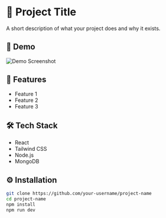 # 🚀 Project Title

A short description of what your project does and why it exists.

## 📸 Demo

![Demo Screenshot](./screenshot.png)

## 🔧 Features

- Feature 1
- Feature 2
- Feature 3

## 🛠️ Tech Stack

- React
- Tailwind CSS
- Node.js
- MongoDB

## ⚙️ Installation

```bash
git clone https://github.com/your-username/project-name
cd project-name
npm install
npm run dev
